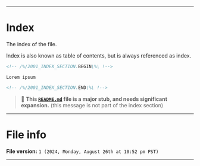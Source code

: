 
***

# Index

The index of the file.

Index is also known as table of contents, but is always referenced as index.

```markdown
<!-- /%/2001_INDEX_SECTION.BEGIN\%\ !-->
```

```text
Lorem ipsum
```

```markdown
<!-- /%/2001_INDEX_SECTION.END\%\ !-->
```

> 🌱️ **This [`README.md`](/README.md) file is a major stub, and needs significant expansion.** (this message is not part of the index section)

***

<!-- /%/2001_FILE_INFO_SECTION.BEGIN\%\ !-->

# File info

**File version:** `1 (2024, Monday, August 26th at 10:52 pm PST)`

<!-- /%/2001_FILE_INFO_SECTION.END\%\ !-->

***
